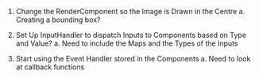 1. Change the RenderComponent so the Image is Drawn in the Centre
    a. Creating a bounding box?

2. Set Up InputHandler to dispatch Inputs to Components based on Type and Value?
    a. Need to include the Maps and the Types of the Inputs

3. Start using the Event Handler stored in the Components
    a. Need to look at callback functions